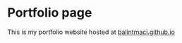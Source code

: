 # Portfolio page
This is my portfolio website hosted at [balintmaci.github.io](https://balintmaci.github.io/)
